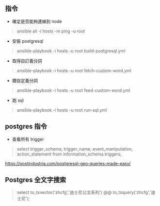 ## 指令

* 確定是否能夠連線到 node
> ansible all -i hosts -m ping -u root   

* 安裝 postgresql
> ansible-playbook -i hosts -u root build-postgresql.yml

* 取得自訂義分詞
> ansible-playbook -i hosts -u root fetch-custom-word.yml

* 餵自定義分詞
> ansible-playbook -i hosts -u root feed-custom-word.yml 

* 跑 sql
> ansible-playbook -i hosts -u root run-sql.yml

## postgres 指令

* 查看所有 trigger
> select trigger_schema, trigger_name, event_manipulation, action_statement from information_schema.triggers;


https://postindustria.com/postgresql-geo-queries-made-easy/


## Postgres 全文字搜索

> select to_tsvector('zhcfg','迪士尼公主系列') @@ to_tsquery('zhcfg','迪士尼');